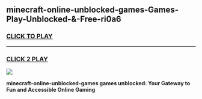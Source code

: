 
## minecraft-online-unblocked-games-Games-Play-Unblocked-&-Free-ri0a6
<h3>
<a href="https://premium76.site?title=minecraft-online-unblocked-games&ref=24A">CLICK TO PLAY</a></h3>
<hr>

<h3>
<a href="https://premium76.site?title=minecraft-online-unblocked-games&ref=24A">CLICK 2 PLAY</a>
  
</h3>

<a href="https://premium76.site?title=minecraft-online-unblocked-games&ref=24A"><img src="https://clearcache.store/games.png"></a>


**minecraft-online-unblocked-games games unblocked: Your Gateway to Fun and Accessible Online Gaming**

